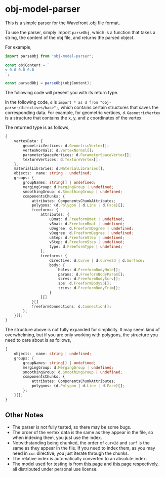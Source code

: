 # obj-model-parser

This is a simple parser for the Wavefront .obj file format.

To use the parser, simply import `parseObj`, which is a function that takes a string, the content of the obj file, and returns the parsed object.

For example,

```typescript
import parseObj from "obj-model-parser";

const objContent = `
v 0.0 0.0 0.0
`;

const parsedObj = parseObj(objContent);
```

The following code will present you with its return type.

In the following code, `d` is `import * as d from "obj-parser/directives/base";`, which contains certain structures that saves the corresponding data. For example, for geometric vertices, `d.GeometricVertex` is a structure that contains the x, y, and z coordinates of the vertex.

The returned type is as follows,

```typescript
{
    vertexData: {
        geometricVertices: d.GeometricVertex[];
        vertexNormals: d.VertexNormal[];
        parameterSpaceVertices: d.ParameterSpaceVertex[];
        textureVertices: d.TextureVertex[];
    },
    materialLibraries: d.MaterialLibraries[],
    objects:  name: string | undefined;
    groups: {
        groupNames: string[] | undefined;
        mergingGroup: d.MergingGroup | undefined;
        smoothingGroup: d.SmoothingGroup | undefined;
        componentsChunks: {
            attributes: ComponentsChunkAttributes;
            polygons: (d.Polygon | d.Line | d.Face)[];
            freeforms: {
                attributes: {
                    uBmat: d.FreeformBmat | undefined;
                    vBmat: d.FreeformBmat | undefined;
                    uDegree: d.FreeformDegree | undefined;
                    vDegree: d.FreeformDegree | undefined;
                    uStep: d.FreeformStep | undefined;
                    vStep: d.FreeformStep | undefined;
                    type: d.FreeformType | undefined;
                };
                freeforms: {
                    directive: d.Curve | d.Curve2d | d.Surface;
                    body: {
                        holes: d.FreeformBodyHole[];
                        params: d.FreeformBodyParam[];
                        scrvs: d.FreeformBodyScrv[];
                        sps: d.FreeformBodySp[];
                        trims: d.FreeformBodyTrim[];
                    }
                }[]
            }[]
            freeformConnections: d.Connection[];
        };
    }[];
}
```

The structure above is not fully expanded for simplicity. It may seem kind of overwhelming, but if you are only working with polygons, the structure you need to care about is as follows,

```typescript
{
    objects:  name: string | undefined;
    groups: {
        groupNames: string[] | undefined;
        mergingGroup: d.MergingGroup | undefined;
        smoothingGroup: d.SmoothingGroup | undefined;
        componentsChunks: {
            attributes: ComponentsChunkAttributes;
            polygons: (d.Polygon | d.Line | d.Face)[];
        };
    }[];
}
```

## Other Notes

- The parser is not fully tested, so there may be some bugs.
- The order of the vertex data is the same as they appear in the file, so when indexing them, you just use the index.
- Notwithstanding being chunked, the order of `curv2d` and `surf` is the same as they appear in the file. If you need to index them, as you may need in `con` directive, you just iterate through the chunks.
- The relative index is automatically converted to an absolute index.
- The model used for testing is from [this page](https://free3d.com/3d-model/realistic-tree-pack-3-trees-95419.html) and [this page](https://free3d.com/3d-model/bird-v1--875504.html) respectively, all distributed under personal use license.
